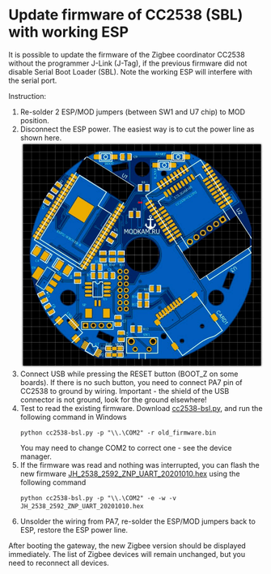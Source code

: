 # Update firmware of CC2538 (SBL) with working ESP

It is possible to update the firmware of the Zigbee coordinator CC2538 without the programmer J-Link (J-Tag), if the previous firmware did not disable Serial Boot Loader (SBL).
Note the working ESP will interfere with the serial port.

Instruction:
1. Re-solder 2 ESP/MOD jumpers (between SW1 and U7 chip) to MOD position.
2. Disconnect the ESP power. The easiest way is to cut the power line as shown here.
![home](/img/disable_esp.jpg)
3. Connect USB while pressing the RESET button (BOOT_Z on some boards). If there is no such button, you need to connect PA7 pin of CC2538 to ground by wiring. Important - the shield of the USB connector is not ground, look for the ground elsewhere!
4. Test to read the existing firmware. Download [cc2538-bsl.py](https://github.com/JelmerT/cc2538-bsl), and run the following command in Windows 
	```
	python cc2538-bsl.py -p "\\.\COM2" -r old_firmware.bin
	```
	You may need to change COM2 to correct one - see the device manager.
5. If the firmware was read and nothing was interrupted, you can flash the new firmware [JH_2538_2592_ZNP_UART_20201010.hex](/rom/JH_2538_2592_ZNP_UART_20201010.hex) using the following command 
	```
	python cc2538-bsl.py -p "\\.\COM2" -e -w -v JH_2538_2592_ZNP_UART_20201010.hex
	```
6. Unsolder the wiring from PA7, re-solder the ESP/MOD jumpers back to ESP, restore the ESP power line.

After booting the gateway, the new Zigbee version should be displayed immediately. The list of Zigbee devices will remain unchanged, but you need to reconnect all devices.
